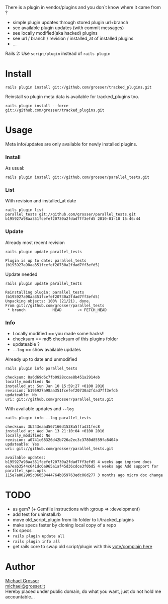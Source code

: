 There is a plugin in vendor/plugins and you don`t know where it came from ?

 - simple plugin updates through stored plugin url+branch
 - see available plugin updates (with commit messages)
 - see locally modified(aka hacked) plugins
 - see url / branch / revision / installed_at of installed plugins
 - ...

Rails 2: Use `script/plugin` instead of `rails plugin`

# Install

    rails plugin install git://github.com/grosser/tracked_plugins.git

Reinstall so plugin meta data is available for tracked_plugins too.

    rails plugin install --force git://github.com/grosser/tracked_plugins.git

# Usage
Meta info/updates are only available for newly installed plugins.

### Install
As usual:

    rails plugin install git://github.com/grosser/parallel_tests.git

### List
With revision and installed_at date

    rails plugin list
    parallel_tests git://github.com/grosser/parallel_tests.git b195927a98aa351fcefef20730a2fdad7ff3efd5 2010-01-10 15:46:44

### Update
Already most recent revision

    rails plugin update parallel_tests

    Plugin is up to date: parallel_tests (b195927a98aa351fcefef20730a2fdad7ff3efd5)

Update needed

    rails plugin update parallel_tests

    Reinstalling plugin: parallel_tests (b195927a98aa351fcefef20730a2fdad7ff3efd5)
    Unpacking objects: 100% (21/21), done.
    From git://github.com/grosser/parallel_tests
     * branch            HEAD       -> FETCH_HEAD

### Info
 - Locally modified == you made some hacks!!
 - checksum == md5 checksum of this plugins folder
 - updateable ?
 - `--log` == show available updates

Already up to date and unmodified

    rails plugin info parallel_tests

    checksum: 8a6d69d6c7fb0928ccae8b451a2914eb
    locally_modified: No
    installed_at: Sun Jan 10 15:59:27 +0100 2010
    revision: b195927a98aa351fcefef20730a2fdad7ff3efd5
    updateable: No
    uri: git://github.com/grosser/parallel_tests.git

With available updates and `--log`

    rails plugin info --log parallel_tests

    checksum: 3b243eaad567166d1538a5ffad31fec8
    installed_at: Wed Jan 13 21:10:04 +0100 2010
    locally_modified: No
    revision: a0741c68326d42b726a2ec3c3780d8559fa8404b
    updateable: Yes
    uri: git://github.com/grosser/parallel_tests.git

    available updates:
    b195927a98aa351fcefef20730a2fdad7ff3efd5 4 weeks ago improve docs
    ea7eab3544c641dc6a965a1af45d36cdce3f0bd5 4 weeks ago Add support for parallel_spec.opts
    115e7a802905c06058444764b059763edc06d277 3 months ago micro doc change

# TODO
 - as gem?  (+ Gemfile instructions with :group => :development)
 - add test for uninstall.rb
 - move old_script_plugin from lib folder to li/tracked_plugins
 - make specs faster by cloning local copy of a repo
 - fix specs
 - `rails plugin update all`
 - `rails plugin info all`
 - get rails core to swap old script/plugin with this [vote/complain here](https://rails.lighthouseapp.com/projects/8994/tickets/4069-add-plugin-info-update-list-as-tracked_plugins-does)

Author
======
[Michael Grosser](http://grosser.it)<br/>
michael@grosser.it<br/>
Hereby placed under public domain, do what you want, just do not hold me accountable...
